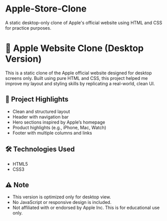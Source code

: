 # Apple-Store-Clone
A static desktop-only clone of Apple's official website using HTML and CSS for practice purposes.

# 🍎 Apple Website Clone (Desktop Version)

This is a static clone of the Apple official website designed for desktop screens only. Built using pure HTML and CSS, this project helped me improve my layout and styling skills by replicating a real-world, clean UI.

## 📌 Project Highlights

- Clean and structured layout
- Header with navigation bar
- Hero sections inspired by Apple’s homepage
- Product highlights (e.g., iPhone, Mac, Watch)
- Footer with multiple columns and links

## 🛠️ Technologies Used

- HTML5
- CSS3

## ⚠️ Note

- This version is optimized only for desktop view.
- No JavaScript or responsive design is included.
- Not affiliated with or endorsed by Apple Inc. This is for educational use only.
